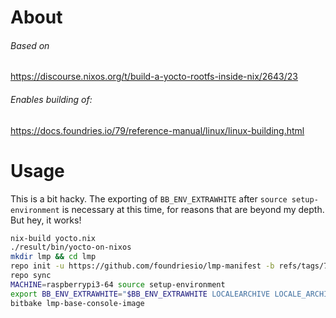 # About

###### Based on
https://discourse.nixos.org/t/build-a-yocto-rootfs-inside-nix/2643/23 

###### Enables building of:
https://docs.foundries.io/79/reference-manual/linux/linux-building.html

# Usage

This is a bit hacky. The exporting of `BB_ENV_EXTRAWHITE` after `source
setup-environment` is necessary at this time, for reasons that are beyond my
depth. But hey, it works!

```sh
nix-build yocto.nix
./result/bin/yocto-on-nixos
mkdir lmp && cd lmp 
repo init -u https://github.com/foundriesio/lmp-manifest -b refs/tags/79
repo sync
MACHINE=raspberrypi3-64 source setup-environment
export BB_ENV_EXTRAWHITE="$BB_ENV_EXTRAWHITE LOCALEARCHIVE LOCALE_ARCHIVE"
bitbake lmp-base-console-image
```

